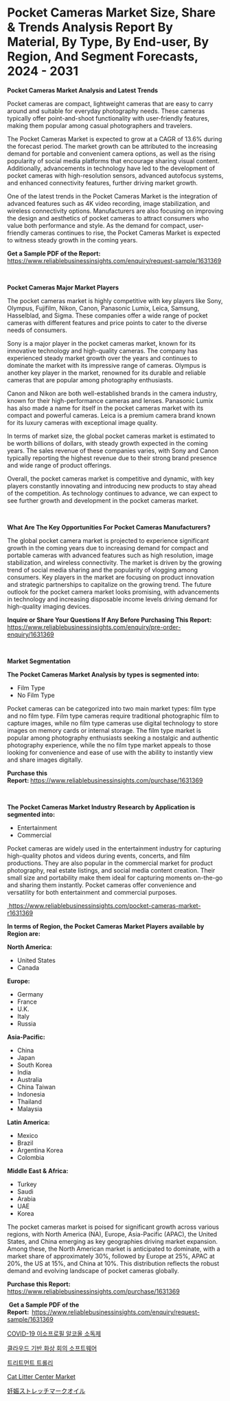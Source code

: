 <p><h1>Pocket Cameras Market Size, Share & Trends Analysis Report By Material, By Type, By End-user, By Region, And Segment Forecasts, 2024 - 2031</h1></p><p><strong>Pocket Cameras Market Analysis and Latest Trends</strong></p>
<p><p>Pocket cameras are compact, lightweight cameras that are easy to carry around and suitable for everyday photography needs. These cameras typically offer point-and-shoot functionality with user-friendly features, making them popular among casual photographers and travelers.</p><p>The Pocket Cameras Market is expected to grow at a CAGR of 13.6% during the forecast period. The market growth can be attributed to the increasing demand for portable and convenient camera options, as well as the rising popularity of social media platforms that encourage sharing visual content. Additionally, advancements in technology have led to the development of pocket cameras with high-resolution sensors, advanced autofocus systems, and enhanced connectivity features, further driving market growth.</p><p>One of the latest trends in the Pocket Cameras Market is the integration of advanced features such as 4K video recording, image stabilization, and wireless connectivity options. Manufacturers are also focusing on improving the design and aesthetics of pocket cameras to attract consumers who value both performance and style. As the demand for compact, user-friendly cameras continues to rise, the Pocket Cameras Market is expected to witness steady growth in the coming years.</p></p>
<p><strong>Get a Sample PDF of the Report:&nbsp;</strong> <a href="https://www.reliablebusinessinsights.com/enquiry/request-sample/1631369">https://www.reliablebusinessinsights.com/enquiry/request-sample/1631369</a></p>
<p>&nbsp;</p>
<p><strong>Pocket Cameras Major Market Players</strong></p>
<p><p>The pocket cameras market is highly competitive with key players like Sony, Olympus, Fujifilm, Nikon, Canon, Panasonic Lumix, Leica, Samsung, Hasselblad, and Sigma. These companies offer a wide range of pocket cameras with different features and price points to cater to the diverse needs of consumers.</p><p>Sony is a major player in the pocket cameras market, known for its innovative technology and high-quality cameras. The company has experienced steady market growth over the years and continues to dominate the market with its impressive range of cameras. Olympus is another key player in the market, renowned for its durable and reliable cameras that are popular among photography enthusiasts.</p><p>Canon and Nikon are both well-established brands in the camera industry, known for their high-performance cameras and lenses. Panasonic Lumix has also made a name for itself in the pocket cameras market with its compact and powerful cameras. Leica is a premium camera brand known for its luxury cameras with exceptional image quality.</p><p>In terms of market size, the global pocket cameras market is estimated to be worth billions of dollars, with steady growth expected in the coming years. The sales revenue of these companies varies, with Sony and Canon typically reporting the highest revenue due to their strong brand presence and wide range of product offerings.</p><p>Overall, the pocket cameras market is competitive and dynamic, with key players constantly innovating and introducing new products to stay ahead of the competition. As technology continues to advance, we can expect to see further growth and development in the pocket cameras market.</p></p>
<p>&nbsp;</p>
<p><strong>What Are The Key Opportunities For Pocket Cameras Manufacturers?</strong></p>
<p><p>The global pocket camera market is projected to experience significant growth in the coming years due to increasing demand for compact and portable cameras with advanced features such as high resolution, image stabilization, and wireless connectivity. The market is driven by the growing trend of social media sharing and the popularity of vlogging among consumers. Key players in the market are focusing on product innovation and strategic partnerships to capitalize on the growing trend. The future outlook for the pocket camera market looks promising, with advancements in technology and increasing disposable income levels driving demand for high-quality imaging devices.</p></p>
<p><strong>Inquire or Share Your Questions If Any Before Purchasing This Report:</strong> <a href="https://www.reliablebusinessinsights.com/enquiry/pre-order-enquiry/1631369">https://www.reliablebusinessinsights.com/enquiry/pre-order-enquiry/1631369</a></p>
<p>&nbsp;</p>
<p><strong>Market Segmentation</strong></p>
<p><strong>The Pocket Cameras Market Analysis by types is segmented into:</strong></p>
<p><ul><li>Film Type</li><li>No Film Type</li></ul></p>
<p><p>Pocket cameras can be categorized into two main market types: film type and no film type. Film type cameras require traditional photographic film to capture images, while no film type cameras use digital technology to store images on memory cards or internal storage. The film type market is popular among photography enthusiasts seeking a nostalgic and authentic photography experience, while the no film type market appeals to those looking for convenience and ease of use with the ability to instantly view and share images digitally.</p></p>
<p><strong>Purchase this Report:&nbsp;</strong><a href="https://www.reliablebusinessinsights.com/purchase/1631369">https://www.reliablebusinessinsights.com/purchase/1631369</a></p>
<p>&nbsp;</p>
<p><strong>The Pocket Cameras Market Industry Research by Application is segmented into:</strong></p>
<p><ul><li>Entertainment</li><li>Commercial</li></ul></p>
<p><p>Pocket cameras are widely used in the entertainment industry for capturing high-quality photos and videos during events, concerts, and film productions. They are also popular in the commercial market for product photography, real estate listings, and social media content creation. Their small size and portability make them ideal for capturing moments on-the-go and sharing them instantly. Pocket cameras offer convenience and versatility for both entertainment and commercial purposes.</p></p>
<p><a href="https://www.reliablebusinessinsights.com/pocket-cameras-market-r1631369">&nbsp;https://www.reliablebusinessinsights.com/pocket-cameras-market-r1631369</a></p>
<p><strong>In terms of Region, the Pocket Cameras Market Players available by Region are:</strong></p>
<p>
    <p> <strong> North America: </strong>
        <ul>
            <li>United States</li>
            <li>Canada</li>
        </ul>
        </p> 
    <p> <strong> Europe: </strong>
        <ul>
            <li>Germany</li>
            <li>France</li>
            <li>U.K.</li>
            <li>Italy</li>
            <li>Russia</li>
        </ul>
        </p> 
    <p> <strong> Asia-Pacific: </strong>
        <ul>
            <li>China</li>
            <li>Japan</li>
            <li>South Korea</li>
            <li>India</li>
            <li>Australia</li>
            <li>China Taiwan</li>
            <li>Indonesia</li>
            <li>Thailand</li>
            <li>Malaysia</li>
        </ul>
        </p> 
    <p> <strong> Latin America: </strong>
        <ul>
            <li>Mexico</li>
            <li>Brazil</li>
            <li>Argentina Korea</li>
            <li>Colombia</li>
        </ul>
        </p> 
    <p> <strong> Middle East & Africa: </strong>
        <ul>
            <li>Turkey</li>
            <li>Saudi</li>
            <li>Arabia</li>
            <li>UAE</li>
            <li>Korea</li>
        </ul>
    </p>
    </p>
<p><p>The pocket cameras market is poised for significant growth across various regions, with North America (NA), Europe, Asia-Pacific (APAC), the United States, and China emerging as key geographies driving market expansion. Among these, the North American market is anticipated to dominate, with a market share of approximately 30%, followed by Europe at 25%, APAC at 20%, the US at 15%, and China at 10%. This distribution reflects the robust demand and evolving landscape of pocket cameras globally.</p></p>
<p><strong>Purchase this Report: </strong><a href="https://www.reliablebusinessinsights.com/purchase/1631369">https://www.reliablebusinessinsights.com/purchase/1631369</a></p>
<p>&nbsp;<strong>Get a Sample PDF of the Report:&nbsp;&nbsp;</strong><a href="https://www.reliablebusinessinsights.com/enquiry/request-sample/1631369">https://www.reliablebusinessinsights.com/enquiry/request-sample/1631369</a></p>
<p><strong></strong></p>
<p><p><a href="https://medium.com/@bartlakin95/%EC%BD%94%EB%A1%9C%EB%82%9819-%EC%9D%B4%EC%86%8C%ED%94%84%EB%A1%9C%ED%95%84-%EC%95%8C%EC%BD%94%EC%98%AC-%EC%86%8C%EB%8F%85%EC%95%BD-%EC%8B%9C%EC%9E%A5-2024%EB%85%84%EB%B6%80%ED%84%B0-2031%EB%85%84%EA%B9%8C%EC%A7%80%EC%9D%98-%EA%B8%80%EB%A1%9C%EB%B2%8C-%EC%8B%9C%EC%9E%A5-%EB%8F%99%ED%96%A5-%EB%B0%8F-%ED%8C%90%EB%A7%A4-%EB%8F%99%ED%96%A5-b77731ce499f">COVID-19 이소프로필 알코올 소독제</a></p><p><a href="https://medium.com/@kaliwatsica/%ED%81%B4%EB%9D%BC%EC%9A%B0%EB%93%9C-%EA%B8%B0%EB%B0%98-%EB%B9%84%EB%94%94%EC%98%A4-%EC%BD%98%ED%8D%BC%EB%9F%B0%EC%8B%B1-%EC%86%8C%ED%94%84%ED%8A%B8%EC%9B%A8%EC%96%B4-%EC%8B%9C%EC%9E%A5-%EA%B7%9C%EB%AA%A8%EB%8A%94-%EC%97%B0%ED%8F%89%EA%B7%A0-%EC%84%B1%EC%9E%A5%EB%A5%A0-%EB%A1%9C-%EC%84%B1%EC%9E%A5%ED%95%98%EA%B3%A0-%EC%9E%88%EC%9C%BC%EB%A9%B0-%EC%9D%B4-%EB%B3%B4%EA%B3%A0%EC%84%9C%EB%8A%94-%EC%9C%A0%ED%98%95-%EC%9D%91%EC%9A%A9-%EC%84%B1%EC%9E%A5-%EB%B0%8F-2024%EB%85%84%EB%B6%80%ED%84%B0-2031%EB%85%84%EA%B9%8C%EC%A7%80%EC%9D%98-%EC%98%88%EC%B8%A1-%EB%B6%84%EC%84%9D%EC%9D%84-%EB%8B%A4%EB%A3%A8%EA%B3%A0-8d7f27da8cbd">클라우드 기반 화상 회의 소프트웨어</a></p><p><a href="https://github.com/rifqimuhammad018/Market-Research-Report-List-1/blob/main/7665041150864.md">트리트먼트 트롤리</a></p><p><a href="https://github.com/marthawweekle/Market-Research-Report-List-1/blob/main/cat-litter-center-market.md">Cat Litter Center Market</a></p><p><a href="https://github.com/LuzHills1972/Market-Research-Report-List-1/blob/main/8341297143119.md">妊娠ストレッチマークオイル</a></p></p>